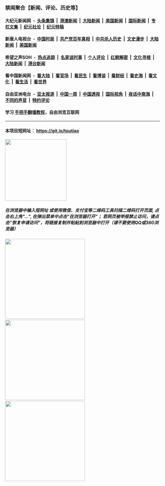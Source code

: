 ### 禁闻聚合【新闻、评论、历史等】

#### 大纪元新闻网 &nbsp;-&nbsp; [头条集锦](indexes/E头条集锦.md?t=02062002) &nbsp;|&nbsp; [港澳新闻](indexes/E港澳新闻.md?t=02062002)  &nbsp;|&nbsp; [大陆新闻](indexes/E大陆新闻.md?t=02062002) &nbsp;|&nbsp; [美国新闻](indexes/E美国新闻.md?t=02062002) &nbsp;|&nbsp; [国际新闻](indexes/E国际新闻.md?t=02062002) &nbsp;|&nbsp; [专栏文集](indexes/E专栏文集.md?t=02062002) &nbsp;|&nbsp; [纪元社论](indexes/E纪元社论.md?t=02062002) &nbsp;|&nbsp; [纪元特稿](indexes/E纪元特稿.md?t=02062002) 

#### 新唐人电视台 &nbsp;-&nbsp; [中国时局](indexes/N中国时局.md?t=02062002) &nbsp;|&nbsp; [共产党百年真相](indexes/N共产党百年真相.md?t=02062002) &nbsp;|&nbsp; [中共杀人历史](indexes/N中共杀人历史.md?t=02062002) &nbsp;|&nbsp; [文史漫步](indexes/N文史漫步.md?t=02062002) &nbsp;|&nbsp; [大陆新闻](indexes/N大陆新闻.md?t=02062002) &nbsp;|&nbsp; [美国新闻](indexes/N美国新闻.md?t=02062002)

#### 希望之声SOH &nbsp;-&nbsp; [热点追踪](indexes/H热点追踪.md?t=02062002) &nbsp;|&nbsp; [名家谈时事](indexes/H名家谈时事.md?t=02062002) &nbsp;|&nbsp; [个人评论](indexes/H个人评论.md?t=02062002)  &nbsp;|&nbsp; [红朝解密](indexes/H红朝解密.md?t=02062002) &nbsp;|&nbsp; [文化寻根](indexes/H文化寻根.md?t=02062002) &nbsp;|&nbsp; [大陆新闻](indexes/H大陆新闻.md?t=02062002) &nbsp;|&nbsp; [港台新闻](indexes/H港台新闻.md?t=02062002)

#### 看中国新闻网 &nbsp;-&nbsp; [看大陆](indexes/S看大陆.md?t=02062002) &nbsp;|&nbsp; [看官场](indexes/S看官场.md?t=02062002) &nbsp;|&nbsp; [看民生](indexes/S看民生.md?t=02062002)  &nbsp;|&nbsp; [看博谈](indexes/S看博谈.md?t=02062002) &nbsp;|&nbsp; [看财经](indexes/S看财经.md?t=02062002) &nbsp;|&nbsp; [看史海](indexes/S看史海.md?t=02062002) &nbsp;|&nbsp; [看文化](indexes/S看文化.md?t=02062002) &nbsp;|&nbsp; [看生活](indexes/S看生活.md?t=02062002) &nbsp;|&nbsp; [看世界](indexes/S看世界.md?t=02062002)

#### 自由亚洲电台 &nbsp;-&nbsp; [亚太报道](indexes/R亚太报道.md?t=02062002) &nbsp;|&nbsp; [中国一周](indexes/R中国一周.md?t=02062002) &nbsp;|&nbsp; [中国透视](indexes/R中国透视.md?t=02062002)  &nbsp;|&nbsp; [国际视角](indexes/R国际视角.md?t=02062002) &nbsp;|&nbsp; [夜话中南海](indexes/R夜话中南海.md?t=02062002) &nbsp;|&nbsp; [不同的声音](indexes/R不同的声音.md?t=02062002) &nbsp;|&nbsp; [特约评论](indexes/R特约评论.md?t=02062002)

#### 学习 [手把手翻墙教程](https://github.com/gfw-breaker/guides/wiki)，自由浏览互联网

----

#### 本项目短网址： https://git.io/toutiao
<img src="https://raw.githubusercontent.com/gfw-breaker/banned-news/master/scripts/img/qr.png" width="200px"/>  

##### 在浏览器中输入短网址 或使用微信、支付宝等二维码工具扫描二维码打开页面, 点击右上角"...", 在弹出菜单中点击“在浏览器打开”； 若网页被举报禁止访问，请点击“恢复申请访问”，将链接复制并粘贴到浏览器中打开（请不要使用QQ或360浏览器）

<img src="https://raw.githubusercontent.com/gfw-breaker/banned-news/master/scripts/img/1.png" width="260px"/> &nbsp; <img src="https://raw.githubusercontent.com/gfw-breaker/banned-news/master/scripts/img/2.png" width="260px"/> &nbsp; <img src="https://raw.githubusercontent.com/gfw-breaker/banned-news/master/scripts/img/3.png" width="260px"/>
